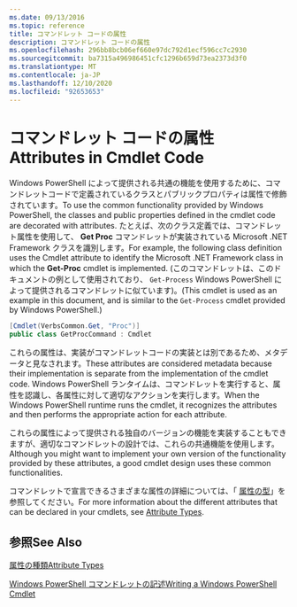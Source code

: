 ```yaml
---
ms.date: 09/13/2016
ms.topic: reference
title: コマンドレット コードの属性
description: コマンドレット コードの属性
ms.openlocfilehash: 296bb8bcb06ef660e97dc792d1ecf596cc7c2930
ms.sourcegitcommit: ba7315a496986451cfc1296b659d73ea2373d3f0
ms.translationtype: MT
ms.contentlocale: ja-JP
ms.lasthandoff: 12/10/2020
ms.locfileid: "92653653"
---
```

# <a name="attributes-in-cmdlet-code"></a><span data-ttu-id="a8eb4-103">コマンドレット コードの属性</span><span class="sxs-lookup"><span data-stu-id="a8eb4-103">Attributes in Cmdlet Code</span></span>

<span data-ttu-id="a8eb4-104">Windows PowerShell によって提供される共通の機能を使用するために、コマンドレットコードで定義されているクラスとパブリックプロパティは属性で修飾されています。</span><span class="sxs-lookup"><span data-stu-id="a8eb4-104">To use the common functionality provided by Windows PowerShell, the classes and public properties defined in the cmdlet code are decorated with attributes.</span></span> <span data-ttu-id="a8eb4-105">たとえば、次のクラス定義では、コマンドレット属性を使用して、 **Get Proc** コマンドレットが実装されている Microsoft .NET Framework クラスを識別します。</span><span class="sxs-lookup"><span data-stu-id="a8eb4-105">For example, the following class definition uses the Cmdlet attribute to identify the Microsoft .NET Framework class in which the **Get-Proc** cmdlet is implemented.</span></span> <span data-ttu-id="a8eb4-106">(このコマンドレットは、このドキュメントの例として使用されており、 `Get-Process` Windows PowerShell によって提供されるコマンドレットに似ています)。</span><span class="sxs-lookup"><span data-stu-id="a8eb4-106">(This cmdlet is used as an example in this document, and is similar to the `Get-Process` cmdlet provided by Windows PowerShell.)</span></span>

```csharp
[Cmdlet(VerbsCommon.Get, "Proc")]
public class GetProcCommand : Cmdlet
```

<span data-ttu-id="a8eb4-107">これらの属性は、実装がコマンドレットコードの実装とは別であるため、メタデータと見なされます。</span><span class="sxs-lookup"><span data-stu-id="a8eb4-107">These attributes are considered metadata because their implementation is separate from the implementation of the cmdlet code.</span></span> <span data-ttu-id="a8eb4-108">Windows PowerShell ランタイムは、コマンドレットを実行すると、属性を認識し、各属性に対して適切なアクションを実行します。</span><span class="sxs-lookup"><span data-stu-id="a8eb4-108">When the Windows PowerShell runtime runs the cmdlet, it recognizes the attributes and then performs the appropriate action for each attribute.</span></span>

<span data-ttu-id="a8eb4-109">これらの属性によって提供される独自のバージョンの機能を実装することもできますが、適切なコマンドレットの設計では、これらの共通機能を使用します。</span><span class="sxs-lookup"><span data-stu-id="a8eb4-109">Although you might want to implement your own version of the functionality provided by these attributes, a good cmdlet design uses these common functionalities.</span></span>

<span data-ttu-id="a8eb4-110">コマンドレットで宣言できるさまざまな属性の詳細については、「 [属性の型](./attribute-types.md)」を参照してください。</span><span class="sxs-lookup"><span data-stu-id="a8eb4-110">For more information about the different attributes that can be declared in your cmdlets, see [Attribute Types](./attribute-types.md).</span></span>

## <a name="see-also"></a><span data-ttu-id="a8eb4-111">参照</span><span class="sxs-lookup"><span data-stu-id="a8eb4-111">See Also</span></span>

[<span data-ttu-id="a8eb4-112">属性の種類</span><span class="sxs-lookup"><span data-stu-id="a8eb4-112">Attribute Types</span></span>](./attribute-types.md)

[<span data-ttu-id="a8eb4-113">Windows PowerShell コマンドレットの記述</span><span class="sxs-lookup"><span data-stu-id="a8eb4-113">Writing a Windows PowerShell Cmdlet</span></span>](./writing-a-windows-powershell-cmdlet.md)
